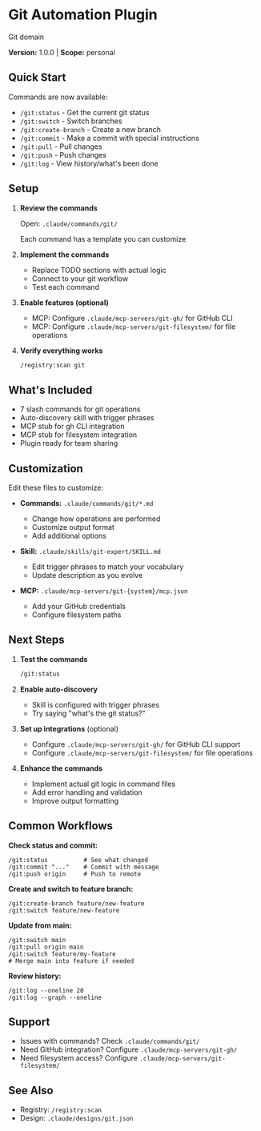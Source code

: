 # Git Automation Plugin

Git domain

**Version:** 1.0.0 | **Scope:** personal

## Quick Start

Commands are now available:

- `/git:status` - Get the current git status
- `/git:switch` - Switch branches
- `/git:create-branch` - Create a new branch
- `/git:commit` - Make a commit with special instructions
- `/git:pull` - Pull changes
- `/git:push` - Push changes
- `/git:log` - View history/what's been done

## Setup

1. **Review the commands**

   Open: `.claude/commands/git/`

   Each command has a template you can customize

2. **Implement the commands**

   - Replace TODO sections with actual logic
   - Connect to your git workflow
   - Test each command

3. **Enable features (optional)**

   - MCP: Configure `.claude/mcp-servers/git-gh/` for GitHub CLI
   - MCP: Configure `.claude/mcp-servers/git-filesystem/` for file operations

4. **Verify everything works**

   ```bash
   /registry:scan git
   ```

## What's Included

- 7 slash commands for git operations
- Auto-discovery skill with trigger phrases
- MCP stub for gh CLI integration
- MCP stub for filesystem integration
- Plugin ready for team sharing

## Customization

Edit these files to customize:

- **Commands:** `.claude/commands/git/*.md`
  - Change how operations are performed
  - Customize output format
  - Add additional options

- **Skill:** `.claude/skills/git-expert/SKILL.md`
  - Edit trigger phrases to match your vocabulary
  - Update description as you evolve

- **MCP:** `.claude/mcp-servers/git-{system}/mcp.json`
  - Add your GitHub credentials
  - Configure filesystem paths

## Next Steps

1. **Test the commands**

   ```bash
   /git:status
   ```

2. **Enable auto-discovery**

   - Skill is configured with trigger phrases
   - Try saying "what's the git status?"

3. **Set up integrations** (optional)

   - Configure `.claude/mcp-servers/git-gh/` for GitHub CLI support
   - Configure `.claude/mcp-servers/git-filesystem/` for file operations

4. **Enhance the commands**

   - Implement actual git logic in command files
   - Add error handling and validation
   - Improve output formatting

## Common Workflows

**Check status and commit:**

```
/git:status          # See what changed
/git:commit "..."    # Commit with message
/git:push origin     # Push to remote
```

**Create and switch to feature branch:**

```
/git:create-branch feature/new-feature
/git:switch feature/new-feature
```

**Update from main:**

```
/git:switch main
/git:pull origin main
/git:switch feature/my-feature
# Merge main into feature if needed
```

**Review history:**

```
/git:log --oneline 20
/git:log --graph --oneline
```

## Support

- Issues with commands? Check `.claude/commands/git/`
- Need GitHub integration? Configure `.claude/mcp-servers/git-gh/`
- Need filesystem access? Configure `.claude/mcp-servers/git-filesystem/`

## See Also

- Registry: `/registry:scan`
- Design: `.claude/designs/git.json`
